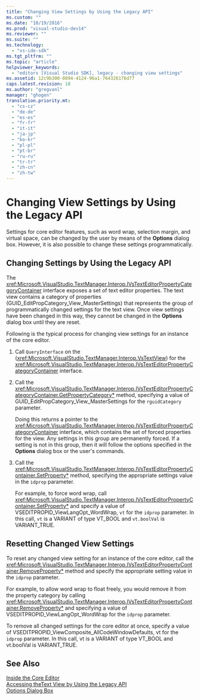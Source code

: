 ```yaml
---
title: "Changing View Settings by Using the Legacy API"
ms.custom: ""
ms.date: "10/19/2016"
ms.prod: "visual-studio-dev14"
ms.reviewer: ""
ms.suite: ""
ms.technology: 
  - "vs-ide-sdk"
ms.tgt_pltfrm: ""
ms.topic: "article"
helpviewer_keywords: 
  - "editors [Visual Studio SDK], legacy - changing view settings"
ms.assetid: 12c9b300-0894-4124-96a1-764326176d77
caps.latest.revision: 18
ms.author: "gregvanl"
manager: "ghogen"
translation.priority.mt: 
  - "cs-cz"
  - "de-de"
  - "es-es"
  - "fr-fr"
  - "it-it"
  - "ja-jp"
  - "ko-kr"
  - "pl-pl"
  - "pt-br"
  - "ru-ru"
  - "tr-tr"
  - "zh-cn"
  - "zh-tw"
---
```

# Changing View Settings by Using the Legacy API
Settings for core editor features, such as word wrap, selection margin, and virtual space, can be changed by the user by means of the **Options** dialog box. However, it is also possible to change these settings programmatically.  
  
## Changing Settings by Using the Legacy API  
 The <xref:Microsoft.VisualStudio.TextManager.Interop.IVsTextEditorPropertyCategoryContainer> interface exposes a set of text editor properties. The text view contains a category of properties (GUID_EditPropCategory_View_MasterSettings) that represents the group of programmatically changed settings for the text view. Once view settings have been changed in this way, they cannot be changed in the **Options** dialog box until they are reset.  
  
 Following is the typical process for changing view settings for an instance of the core editor.  
  
1.  Call `QueryInterface` on the (<xref:Microsoft.VisualStudio.TextManager.Interop.VsTextView>) for the <xref:Microsoft.VisualStudio.TextManager.Interop.IVsTextEditorPropertyCategoryContainer> interface.  
  
2.  Call the <xref:Microsoft.VisualStudio.TextManager.Interop.IVsTextEditorPropertyCategoryContainer.GetPropertyCategory*> method, specifying a value of GUID_EditPropCategory_View_MasterSettings for the `rguidCategory` parameter.  
  
     Doing this returns a pointer to the <xref:Microsoft.VisualStudio.TextManager.Interop.IVsTextEditorPropertyCategoryContainer> interface, which contains the set of forced properties for the view. Any settings in this group are permanently forced. If a setting is not in this group, then it will follow the options specified in the **Options** dialog box or the user's commands.  
  
3.  Call the <xref:Microsoft.VisualStudio.TextManager.Interop.IVsTextEditorPropertyContainer.SetProperty*> method, specifying the appropriate settings value in the `idprop` parameter.  
  
     For example, to force word wrap, call <xref:Microsoft.VisualStudio.TextManager.Interop.IVsTextEditorPropertyContainer.SetProperty*> and specify a value of VSEDITPROPID_ViewLangOpt_WordWrap, `vt` for the `idprop` parameter. In this call, `vt` is a VARIANT of type VT_BOOL and `vt.boolVal` is VARIANT_TRUE.  
  
## Resetting Changed View Settings  
 To reset any changed view setting for an instance of the core editor, call the <xref:Microsoft.VisualStudio.TextManager.Interop.IVsTextEditorPropertyContainer.RemoveProperty*> method and specify the appropriate setting value in the `idprop` parameter.  
  
 For example, to allow word wrap to float freely, you would remove it from the property category by calling <xref:Microsoft.VisualStudio.TextManager.Interop.IVsTextEditorPropertyContainer.RemoveProperty*> and specifying a value of VSEDITPROPID_ViewLangOpt_WordWrap for the `idprop` parameter.  
  
 To remove all changed settings for the core editor at once, specify a value of VSEDITPROPID_ViewComposite_AllCodeWindowDefaults, vt for the `idprop` parameter. In this call, vt is a VARIANT of type VT_BOOL and vt.boolVal is VARIANT_TRUE.  
  
## See Also  
 [Inside the Core Editor](../extensibility/inside-the-core-editor.md)   
 [Accessing theText View by Using the Legacy API](../extensibility/accessing-thetext-view-by-using-the-legacy-api.md)   
 [Options Dialog Box](../ide/reference/options-dialog-box--visual-studio-.md)